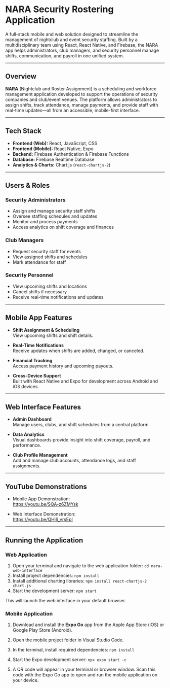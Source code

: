 # NARA Security Rostering Application

A full-stack mobile and web solution designed to streamline the management of nightclub and event security staffing. Built by a multidisciplinary team using React, React Native, and Firebase, the NARA app helps administrators, club managers, and security personnel manage shifts, communication, and payroll in one unified system.

---

## Overview

**NARA** (Nightclub and Roster Assignment) is a scheduling and workforce management application developed to support the operations of security companies and club/event venues. The platform allows administrators to assign shifts, track attendance, manage payments, and provide staff with real-time updates—all from an accessible, mobile-first interface.

---

## Tech Stack

- **Frontend (Web):** React, JavaScript, CSS  
- **Frontend (Mobile):** React Native, Expo  
- **Backend:** Firebase Authentication & Firebase Functions  
- **Database:** Firebase Realtime Database  
- **Analytics & Charts:** Chart.js (`react-chartjs-2`)

---

## Users & Roles

### Security Administrators
- Assign and manage security staff shifts  
- Oversee staffing schedules and updates  
- Monitor and process payments  
- Access analytics on shift coverage and finances  

### Club Managers
- Request security staff for events  
- View assigned shifts and schedules  
- Mark attendance for staff  

### Security Personnel
- View upcoming shifts and locations  
- Cancel shifts if necessary  
- Receive real-time notifications and updates  

---

## Mobile App Features

- **Shift Assignment & Scheduling**  
  View upcoming shifts and shift details.

- **Real-Time Notifications**  
  Receive updates when shifts are added, changed, or canceled.

- **Financial Tracking**  
  Access payment history and upcoming payouts.

- **Cross-Device Support**  
  Built with React Native and Expo for development across Android and iOS devices.

---

## Web Interface Features

- **Admin Dashboard**  
  Manage users, clubs, and shift schedules from a central platform.

- **Data Analytics**  
  Visual dashboards provide insight into shift coverage, payroll, and performance.

- **Club Profile Management**  
  Add and manage club accounts, attendance logs, and staff assignments.

---

## YouTube Demonstrations

- Mobile App Demonstration:  
  https://youtu.be/SQA-z6ZMYsk

- Web Interface Demonstration:  
  https://youtu.be/QHl6_yrsEpI

---

## Running the Application

### Web Application

1. Open your terminal and navigate to the web application folder:
   	```cd nara-web-interface```
2. Install project dependencies:
	```npm install```
3. Install additional charting libraries:
   	```npm install react-chartjs-2 chart.js```
4. Start the development server:
   	```npm start```

This will launch the web interface in your default browser.

### Mobile Application
1. Download and install the **Expo Go** app from the Apple App Store (iOS) or Google Play Store (Android).

2. Open the mobile project folder in Visual Studio Code.

3. In the terminal, install required dependencies:
   	```npm install```

4. Start the Expo development server:
	```npx expo start -c```

5. A QR code will appear in your terminal or browser window. Scan this code with the Expo Go app to open and run the mobile application on your device.


   

